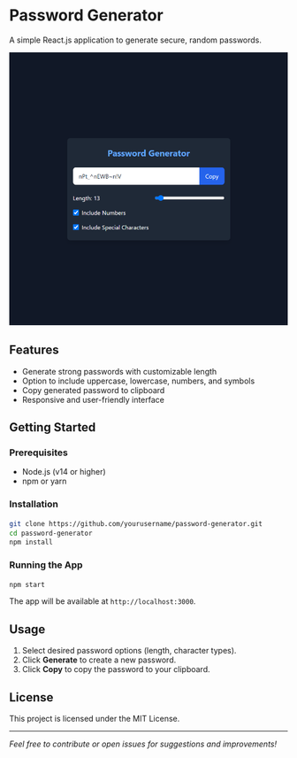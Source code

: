 # Password Generator

A simple React.js application to generate secure, random passwords.

![Password Generator Screenshot](./screenshot/image.png)

## Features

- Generate strong passwords with customizable length
- Option to include uppercase, lowercase, numbers, and symbols
- Copy generated password to clipboard
- Responsive and user-friendly interface

## Getting Started

### Prerequisites

- Node.js (v14 or higher)
- npm or yarn

### Installation

```bash
git clone https://github.com/yourusername/password-generator.git
cd password-generator
npm install
```

### Running the App

```bash
npm start
```

The app will be available at `http://localhost:3000`.

## Usage

1. Select desired password options (length, character types).
2. Click **Generate** to create a new password.
3. Click **Copy** to copy the password to your clipboard.

## License

This project is licensed under the MIT License.

---

*Feel free to contribute or open issues for suggestions and improvements!*